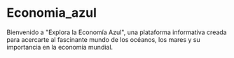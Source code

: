 # Economia_azul
Bienvenido a "Explora la Economía Azul", una plataforma informativa creada para acercarte al fascinante mundo de los océanos, los mares y su importancia en la economía mundial. 

